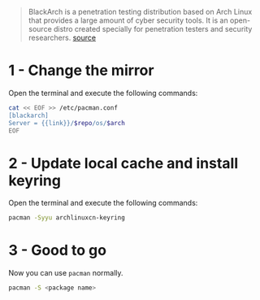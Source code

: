 > BlackArch is a penetration testing distribution based on Arch Linux that provides a large amount of cyber security tools. It is an open-source distro created specially for penetration testers and security researchers.
[source](https://en.wikipedia.org/wiki/BlackArch)

# 1 - Change the mirror
Open the terminal and execute the following commands:

```bash
cat << EOF >> /etc/pacman.conf
[blackarch]
Server = {{link}}/$repo/os/$arch
EOF
```

# 2 - Update local cache and install keyring
Open the terminal and execute the following commands:

```bash
pacman -Syyu archlinuxcn-keyring
```

# 3 - Good to go
Now you can use `pacman` normally.

```bash
pacman -S <package name>
```
